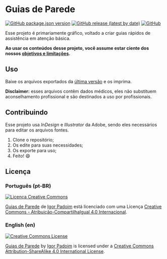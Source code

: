 # Guias de Parede

[![GitHub package.json version](https://img.shields.io/github/package-json/v/Nereare/guias-de-parede)](https://github.com/Nereare/guias-de-parede)
[![GitHub release (latest by date)](https://img.shields.io/github/v/release/Nereare/guias-de-parede)](https://github.com/Nereare/guias-de-parede/releases)
[![GitHub](https://img.shields.io/github/license/Nereare/guias-de-parede)](LICENSE.md)

Esse projeto é primariamente gráfico, voltado a criar guias rápidos de assistência em atenção básica.

**Ao usar os conteúdos desse projeto, você assume estar ciente dos nossos [objetivos e limitações](ABOUT.md).**

## Uso

Baixe os arquivos exportados da [última versão](https://github.com/Nereare/guias-de-parede/releases) e os imprima.

**Disclaimer:** esses arquivos contêm dados médicos, eles não substituem aconselhamento profissional e são destinados a uso por profissionais.

## Contribuindo

Esse projeto usa *InDesign* e *Illustrator* da Adobe, sendo eles necessários para editar os arquivos fontes.

1. Clone o repositório;
2. Os edite para suas necessidades;
3. Os exporte para uso;
4. Feito! :smile:

## Licença

### Português (pt-BR)

[![Licença Creative Commons](https://i.creativecommons.org/l/by-sa/4.0/88x31.png)](http://creativecommons.org/licenses/by-sa/4.0/)

[Guias de Parede](https://github.com/Nereare/guias-de-parede) de [Igor Padoim](https://github.com/Nereare) está licenciado com uma Licença [Creative Commons - Atribuição-CompartilhaIgual 4.0 Internacional](http://creativecommons.org/licenses/by-sa/4.0/).

### English (en)

[![Creative Commons License](https://i.creativecommons.org/l/by-sa/4.0/88x31.png)](http://creativecommons.org/licenses/by-sa/4.0/)

[Guias de Parede](https://github.com/Nereare/guias-de-parede) by [Igor Padoim](https://github.com/Nereare) is licensed under a [Creative Commons Attribution-ShareAlike 4.0 International License](http://creativecommons.org/licenses/by-sa/4.0/).
